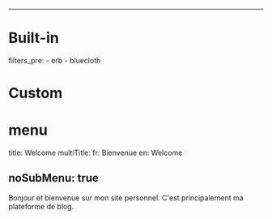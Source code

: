 -----
# Built-in
filters_pre: 
    - erb
    - bluecloth

# Custom 
# menu
title: Welcome
multiTitle: 
    fr: Bienvenue
    en: Welcome

noSubMenu: true
-----
Bonjour et bienvenue sur mon site personnel. C'est principalement ma plateforme de blog. 
